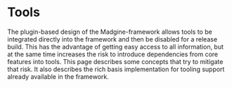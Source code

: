 # Tools

The plugin-based design of the Madgine-framework allows tools to be integrated directly into the framework and then be disabled for a release build. This has the advantage of getting easy access to all information, but at the same time increases the risk to introduce dependencies from core features into tools. This page describes some concepts that try to mitigate that risk. It also describes the rich basis implementation for tooling support already available in the framework.
